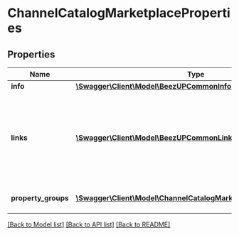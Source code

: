# ChannelCatalogMarketplaceProperties

## Properties
Name | Type | Description | Notes
------------ | ------------- | ------------- | -------------
**info** | [**\Swagger\Client\Model\BeezUPCommonInfoSummaries**](BeezUPCommonInfoSummaries.md) |  | [optional] 
**links** | [**\Swagger\Client\Model\BeezUPCommonLink2[]**](BeezUPCommonLink2.md) | These links contains a way to configure the settings and potentially an Marketplace Authorization Url. | [optional] 
**property_groups** | [**\Swagger\Client\Model\ChannelCatalogMarketplacePropertyGroup[]**](ChannelCatalogMarketplacePropertyGroup.md) | The groups settings with constraints | [optional] 

[[Back to Model list]](../README.md#documentation-for-models) [[Back to API list]](../README.md#documentation-for-api-endpoints) [[Back to README]](../README.md)


